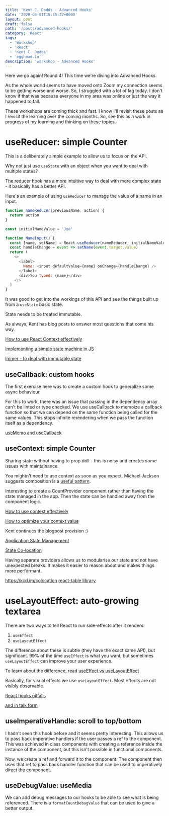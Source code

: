 ```yaml
---
title: 'Kent C. Dodds - Advanced Hooks'
date: '2020-04-01T15:35:37+0000'
layout: post
draft: false
path: '/posts/advanced-hooks/'
category: 'React'
tags:
  - 'Workshop'
  - 'React'
  - 'Kent C. Dodds'
  - 'egghead.io'
description: 'workshop - Advanced Hooks'
---
```


Here we go again! Round 4! This time we're diving into Advanced Hooks.

As the whole world seems to have moved onto Zoom my connection seems to be getting
worse and worse. So, I struggled with a lot of lag today. I don't know if that was
because everyone in my area was online or just the way it happened to fall.

These workshops are coming thick and fast. I know I'll revisit these posts as I revisit
the learning over the coming months. So, see this as a work in progress of my learning
and thinking on these topics.

# useReducer: simple Counter

This is a deliberately simple example to allow us to focus on the API.

Why not just use `useState` with an object when you want to deal with multiple
states?

The reducer hook has a more intuitive way to deal with more complex state - it basically has
a better API.

Here's an example of using `useReducer` to manage the value of a name in an
input.

```javascript
function nameReducer(previousName, action) {
  return action
}

const initialNameValue = 'Joe'

function NameInput() {
  const [name, setName] = React.useReducer(nameReducer, initialNameValue)
  const handleChange = event => setName(event.target.value)
  return (
    <>
      <label>
        Name: <input defaultValue={name} onChange={handleChange} />
      </label>
      <div>You typed: {name}</div>
    </>
  )
}
```

It was good to get into the workings of this API and see the things built up from a
`useState` basic state.

State needs to be treated immutable.

As always, Kent has blog posts to answer most questions that come his way.

[How to use React Context effectively](https://kentcdodds.com/blog/how-to-use-react-context-effectively)

[Implementing a simple state machine in JS](https://kentcdodds.com/blog/implementing-a-simple-state-machine-library-in-javascript)

[Immer - to deal with immutable state](https://immerjs.github.io/immer/docs/introduction)

## useCallback: custom hooks

The first exercise here was to create a custom hook to generalize some async
behaviour.

For this to work, there was an issue that passing in the dependency array can't
be linted or type checked. We use useCallback to memoize a callback function so that
we can depend on the same function being called for the same values. This stops
infinite rerendering when we pass the function itself as a dependency.

[useMemo and useCallback](https://kentcdodds.com/blog/usememo-and-usecallback)

## useContext: simple Counter

Sharing state without having to prop drill - this is noisy and creates some issues
with maintainance.

You mightn't need to use context as soon as you expect. Michael Jackson suggests
composition is a [useful pattern](https://twitter.com/mjackson/status/1195495535483817984).

Interesting to create a CountProvider component rather than having the state managed
in the app. Then the state can be handled away from the component logic.

[How to use context effectively](https://kentcdodds.com/blog/how-to-use-react-context-effectively)

[How to optimize your context value](https://kentcdodds.com/blog/how-to-optimize-your-context-value)

Kent continues the blogpost provision :)

[Application State Management](https://kentcdodds.com/blog/application-state-management-with-react)

[State Co-location](https://kentcdodds.com/blog/state-colocation-will-make-your-react-app-faster)

Having separate providers allows us to modularise our state and not have unexpected
breaks. It makes it easier to reason about and makes things more performant.

https://kcd.im/colocation
[react-table library](https://github.com/tannerlinsley/react-table)

# useLayoutEffect: auto-growing textarea

There are two ways to tell React to run side-effects after it renders:

1. `useEffect`
2. `useLayoutEffect`

The difference about these is subtle (they have the exact same API), but
significant. 99% of the time `useEffect` is what you want, but sometimes
`useLayoutEffect` can improve your user experience.

To learn about the difference, read
[useEffect vs useLayoutEffect](https://kentcdodds.com/blog/useeffect-vs-uselayouteffect)

Basically, for visual effects we use `useLayoutEffect`. Most effects are not visibly
observable.

[React hooks pitfalls](https://kentcdodds.com/blog/react-hooks-pitfalls)

[and in talk form](https://www.youtube.com/watch?v=VIRcX2X7EUk)

## useImperativeHandle: scroll to top/bottom

I hadn't seen this hook before and it seems pretty interesting. This allows us to
pass back imperative handlers if the user passes a ref to the component. This was
achieved in class components with creating a reference inside the instance of the
component, but this isn't possible in functional components.

Now, we create a ref and forward it to the component. The component then uses that
ref to pass back handler function that can be used to imperatively direct the
component.

## useDebugValue: useMedia

We can add debug messages to our hooks to be able to see what is being referenced.
There is a `formatCountDebugValue` that can be used to give a better output.
